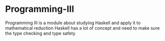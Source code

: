 # Programming-III
Programming III is a module about studying Haskell and apply it to mathematical reduction
Haskell has a lot of concept and need to make sure the type checking and type safety 
